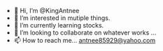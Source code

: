 - 👋 Hi, I’m @KingAntnee
- 👀 I’m interested in mutiple things.
- 🌱 I’m currently learning stocks.
- 💞️ I’m looking to collaborate on whatever works ...
- 📫 How to reach me... antnee85929@yahoo.com

<!---
KingAntnee/KingAntnee is a ✨ special ✨ repository because its `README.md` (this file) appears on your GitHub profile.
You can click the Preview link to take a look at your changes.
--->
